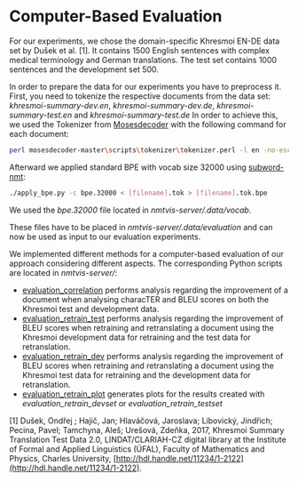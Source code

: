 # Computer-Based Evaluation

For our experiments, we chose the domain-specific Khresmoi EN-DE data set by Dušek et al. [1].
It contains 1500 English sentences with complex medical terminology and German translations.
The test set contains 1000 sentences and the development set 500.

In order to prepare the data for our experiments you have to preprocess it.
First, you need to tokenize the respective documents from the data set:
*khresmoi-summary-dev.en*, *khresmoi-summary-dev.de*, *khresmoi-summary-test.en* and *khresmoi-summary-test.de*
In order to achieve this, we used the Tokenizer from [Mosesdecoder](https://github.com/moses-smt/mosesdecoder/blob/master/scripts/tokenizer/tokenizer.perl) with the following command for each document:

```bash
perl mosesdecoder-master\scripts\tokenizer\tokenizer.perl -l en -no-escape < [filename] > [filename].tok
```

Afterward we applied standard BPE with vocab size 32000 using [subword-nmt](https://github.com/rsennrich/subword-nmt):
```bash
./apply_bpe.py -c bpe.32000 < [filename].tok > [filename].tok.bpe
```

We used the *bpe.32000* file located in *nmtvis-server/.data/vocab*.

These files have to be placed in *nmtvis-server/.data/evaluation* and can now be used as input to our evaluation experiments.

We implemented different methods for a computer-based evaluation of our approach considering different aspects.
The corresponding Python scripts are located in *nmtvis-server/*:

- [evaluation_correlation](nmtvis-server/evaluation_correlation.py) performs analysis regarding the improvement of a document when analysing characTER and BLEU scores on both the Khresmoi test and development data.
- [evaluation_retrain_test](nmtvis-server/evaluation_retrain_devset.py) performs analysis regarding the improvement of BLEU scores when retraining and retranslating a document using the Khresmoi development data for retraining and the test data for retranslation.
- [evaluation_retrain_dev](nmtvis-server/evaluation_retrain_testset.py) performs analysis regarding the improvement of BLEU scores when retraining and retranslating a document using the Khresmoi test data for retraining and the development data for retranslation.
- [evaluation_retrain_plot](nmtvis-server/evaluation_retrain_plot.py) generates plots for the results created with *evaluation_retrain_devset* or *evaluation_retrain_testset*

[1] Dušek, Ondřej ; Hajič, Jan; Hlaváčová, Jaroslava; Libovický, Jindřich; Pecina, Pavel; Tamchyna, Aleš; Urešová, Zdeňka, 2017, 
Khresmoi Summary Translation Test Data 2.0, LINDAT/CLARIAH-CZ digital library at the Institute of Formal and Applied Linguistics (ÚFAL), 
Faculty of Mathematics and Physics, Charles University, [http://hdl.handle.net/11234/1-2122](http://hdl.handle.net/11234/1-2122). 
